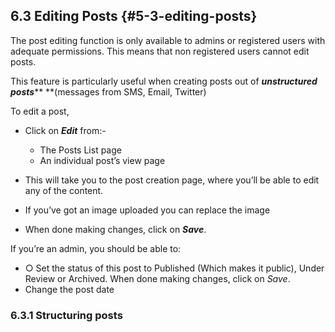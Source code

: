 ## 6.3 Editing Posts {#5-3-editing-posts}

The post editing function is only available to admins or registered users with adequate permissions. This means that non registered users cannot edit posts.

This feature is particularly useful when creating posts out of _**unstructured posts**_** **\(messages from SMS, Email, Twitter\)

To edit a post,

* Click on _**Edit**_ from:-

  * The Posts List page
  * An individual post’s view page

* This will take you to the post creation page, where you’ll be able to edit any of the content.

* If you’ve got an image uploaded you can replace the image

* When done making changes, click on _**Save**_.

If you’re an admin, you should be able to:

* ○ Set the status of this post to Published \(Which makes it public\), Under Review or Archived. When done making changes, click on _Save_.
* Change the post date

### 6.3.1 Structuring posts



